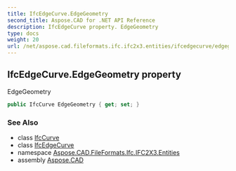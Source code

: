 ```yaml
---
title: IfcEdgeCurve.EdgeGeometry
second_title: Aspose.CAD for .NET API Reference
description: IfcEdgeCurve property. EdgeGeometry
type: docs
weight: 20
url: /net/aspose.cad.fileformats.ifc.ifc2x3.entities/ifcedgecurve/edgegeometry/
---
```

## IfcEdgeCurve.EdgeGeometry property

EdgeGeometry

```csharp
public IfcCurve EdgeGeometry { get; set; }
```

### See Also

* class [IfcCurve](../../ifccurve/)
* class [IfcEdgeCurve](../)
* namespace [Aspose.CAD.FileFormats.Ifc.IFC2X3.Entities](../../ifcedgecurve/)
* assembly [Aspose.CAD](../../../)


